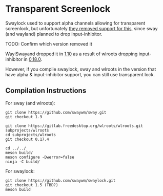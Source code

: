 # Transparent Screenlock

Swaylock used to support alpha channels allowing for transparent screenlock, but unfortunately [they removed support for this](https://github.com/swaywm/swaylock/issues/278), since sway  (and wayland) planned to drop input-inhibitor.

TODO: Confirm which version removed it

WaylSwayand dropped it in [1.10](https://github.com/swaywm/sway/releases/tag/1.10) as a result of wlroots dropping input-inhibitor in [0.18.0](https://gitlab.freedesktop.org/wlroots/wlroots/-/tags/0.18.0).

However, if you compile swaylock, sway and wlroots in the version that have alpha & input-inhibitor support, you can still use transparent lock.

## Compilation Instructions

For sway (and wlroots):

```
git clone https://github.com/swaywm/sway.git
git checkout 1.9

git clone https://gitlab.freedesktop.org/wlroots/wlroots.git subprojects/wlroots
cd subprojects/wlroots
git checkout 0.17.4

cd ../../
meson build/
meson configure -Dwerror=false
ninja -C build/
```

For swaylock:

```
git clone https://github.com/swaywm/swaylock.git
git checkout 1.5 (TBD?)
meson build
```

